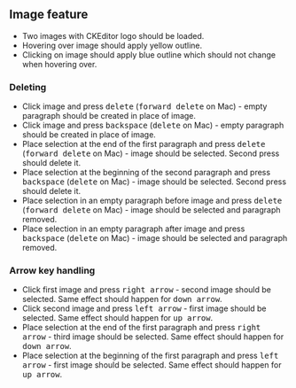## Image feature

* Two images with CKEditor logo should be loaded.
* Hovering over image should apply yellow outline.
* Clicking on image should apply blue outline which should not change when hovering over.

### Deleting

* Click image and press <kbd>delete</kbd> (<kbd>forward delete</kbd> on Mac) - empty paragraph should be created in place of image.
* Click image and press <kbd>backspace</kbd> (<kbd>delete</kbd> on Mac)  - empty paragraph should be created in place of image.
* Place selection at the end of the first paragraph and press <kbd>delete</kbd> (<kbd>forward delete</kbd> on Mac) - image should be selected. Second press should delete it.
* Place selection at the beginning of the second paragraph and press <kbd>backspace</kbd> (<kbd>delete</kbd> on Mac) - image should be selected. Second press should delete it.
* Place selection in an empty paragraph before image and press <kbd>delete</kbd> (<kbd>forward delete</kbd> on Mac) - image should be selected and paragraph removed.
* Place selection in an empty paragraph after image and press <kbd>backspace</kbd> (<kbd>delete</kbd> on Mac) - image should be selected and paragraph removed.

### Arrow key handling

* Click first image and press <kbd>right arrow</kbd> - second image should be selected. Same effect should happen for <kbd>down arrow</kbd>.
* Click second image and press <kbd>left arrow</kbd> - first image should be selected. Same effect should happen for <kbd>up arrow</kbd>.
* Place selection at the end of the first paragraph and press <kbd>right arrow</kbd> - third image should be selected. Same effect should happen for <kbd>down arrow</kbd>.
* Place selection at the beginning of the first paragraph and press <kbd>left arrow</kbd> - first image should be selected. Same effect should happen for <kbd>up arrow</kbd>.
